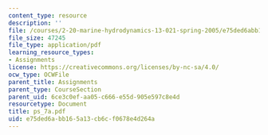 ```yaml
---
content_type: resource
description: ''
file: /courses/2-20-marine-hydrodynamics-13-021-spring-2005/e75ded6abb165a13cb6cf0678e4d264a_ps_7a.pdf
file_size: 47245
file_type: application/pdf
learning_resource_types:
- Assignments
license: https://creativecommons.org/licenses/by-nc-sa/4.0/
ocw_type: OCWFile
parent_title: Assignments
parent_type: CourseSection
parent_uid: 6ce3c0ef-aa05-c666-e55d-905e597c8e4d
resourcetype: Document
title: ps_7a.pdf
uid: e75ded6a-bb16-5a13-cb6c-f0678e4d264a
---
```

